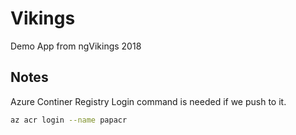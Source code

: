 # Vikings

Demo App from ngVikings 2018




## Notes

Azure Continer Registry Login command is needed if we push to it.

```bash
az acr login --name papacr
```